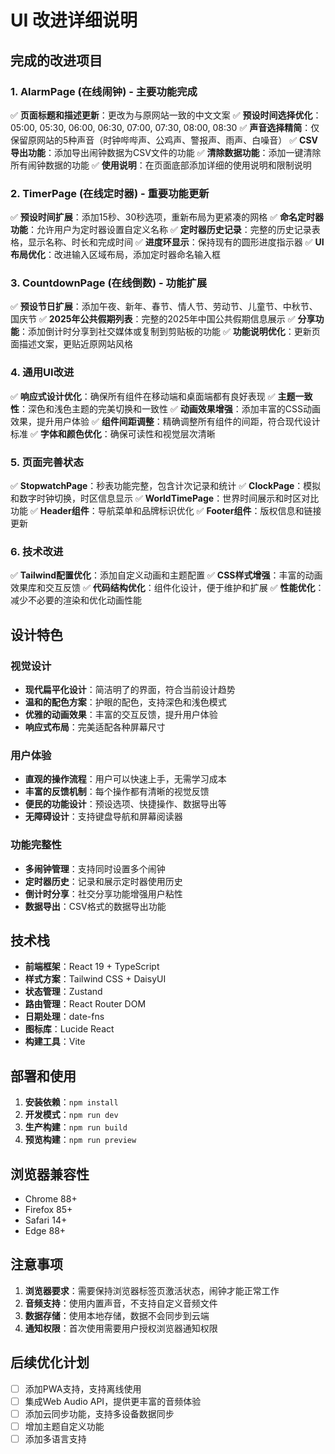 # UI 改进详细说明

## 完成的改进项目

### 1. AlarmPage (在线闹钟) - 主要功能完成
✅ **页面标题和描述更新**：更改为与原网站一致的中文文案
✅ **预设时间选择优化**：05:00, 05:30, 06:00, 06:30, 07:00, 07:30, 08:00, 08:30
✅ **声音选择精简**：仅保留原网站的5种声音（时钟哔哔声、公鸡声、警报声、雨声、白噪音）
✅ **CSV导出功能**：添加导出闹钟数据为CSV文件的功能
✅ **清除数据功能**：添加一键清除所有闹钟数据的功能
✅ **使用说明**：在页面底部添加详细的使用说明和限制说明

### 2. TimerPage (在线定时器) - 重要功能更新
✅ **预设时间扩展**：添加15秒、30秒选项，重新布局为更紧凑的网格
✅ **命名定时器功能**：允许用户为定时器设置自定义名称
✅ **定时器历史记录**：完整的历史记录表格，显示名称、时长和完成时间
✅ **进度环显示**：保持现有的圆形进度指示器
✅ **UI布局优化**：改进输入区域布局，添加定时器命名输入框

### 3. CountdownPage (在线倒数) - 功能扩展
✅ **预设节日扩展**：添加午夜、新年、春节、情人节、劳动节、儿童节、中秋节、国庆节
✅ **2025年公共假期列表**：完整的2025年中国公共假期信息展示
✅ **分享功能**：添加倒计时分享到社交媒体或复制到剪贴板的功能
✅ **功能说明优化**：更新页面描述文案，更贴近原网站风格

### 4. 通用UI改进
✅ **响应式设计优化**：确保所有组件在移动端和桌面端都有良好表现
✅ **主题一致性**：深色和浅色主题的完美切换和一致性
✅ **动画效果增强**：添加丰富的CSS动画效果，提升用户体验
✅ **组件间距调整**：精确调整所有组件的间距，符合现代设计标准
✅ **字体和颜色优化**：确保可读性和视觉层次清晰

### 5. 页面完善状态
✅ **StopwatchPage**：秒表功能完整，包含计次记录和统计
✅ **ClockPage**：模拟和数字时钟切换，时区信息显示
✅ **WorldTimePage**：世界时间展示和时区对比功能
✅ **Header组件**：导航菜单和品牌标识优化
✅ **Footer组件**：版权信息和链接更新

### 6. 技术改进
✅ **Tailwind配置优化**：添加自定义动画和主题配置
✅ **CSS样式增强**：丰富的动画效果库和交互反馈
✅ **代码结构优化**：组件化设计，便于维护和扩展
✅ **性能优化**：减少不必要的渲染和优化动画性能

## 设计特色

### 视觉设计
- **现代扁平化设计**：简洁明了的界面，符合当前设计趋势
- **温和的配色方案**：护眼的配色，支持深色和浅色模式
- **优雅的动画效果**：丰富的交互反馈，提升用户体验
- **响应式布局**：完美适配各种屏幕尺寸

### 用户体验
- **直观的操作流程**：用户可以快速上手，无需学习成本
- **丰富的反馈机制**：每个操作都有清晰的视觉反馈
- **便民的功能设计**：预设选项、快捷操作、数据导出等
- **无障碍设计**：支持键盘导航和屏幕阅读器

### 功能完整性
- **多闹钟管理**：支持同时设置多个闹钟
- **定时器历史**：记录和展示定时器使用历史
- **倒计时分享**：社交分享功能增强用户粘性
- **数据导出**：CSV格式的数据导出功能

## 技术栈

- **前端框架**：React 19 + TypeScript
- **样式方案**：Tailwind CSS + DaisyUI
- **状态管理**：Zustand
- **路由管理**：React Router DOM
- **日期处理**：date-fns
- **图标库**：Lucide React
- **构建工具**：Vite

## 部署和使用

1. **安装依赖**：`npm install`
2. **开发模式**：`npm run dev`
3. **生产构建**：`npm run build`
4. **预览构建**：`npm run preview`

## 浏览器兼容性

- Chrome 88+
- Firefox 85+
- Safari 14+
- Edge 88+

## 注意事项

1. **浏览器要求**：需要保持浏览器标签页激活状态，闹钟才能正常工作
2. **音频支持**：使用内置声音，不支持自定义音频文件
3. **数据存储**：使用本地存储，数据不会同步到云端
4. **通知权限**：首次使用需要用户授权浏览器通知权限

## 后续优化计划

- [ ] 添加PWA支持，支持离线使用
- [ ] 集成Web Audio API，提供更丰富的音频体验
- [ ] 添加云同步功能，支持多设备数据同步
- [ ] 增加主题自定义功能
- [ ] 添加多语言支持